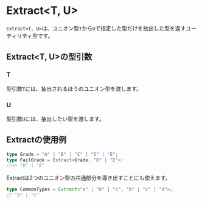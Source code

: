 # Extract&lt;T, U&gt;

`Extract<T, U>`は、ユニオン型`T`から`U`で指定した型だけを抽出した型を返すユーティリティ型です。

## Extract&lt;T, U&gt;の型引数

### T

型引数`T`には、抽出されるほうのユニオン型を渡します。

### U

型引数`U`には、抽出したい型を渡します。

## Extractの使用例

```typescript
type Grade = "A" | "B" | "C" | "D" | "E";
type FailGrade = Extract<Grade, "D" | "E">;
//=> "D" | "E"
```

Extractは2つのユニオン型の共通部分を導き出すことにも使えます。

```typescript
type CommonTypes = Extract<"a" | "b" | "c", "b" | "c" | "d">;
// "b" | "c"
```

